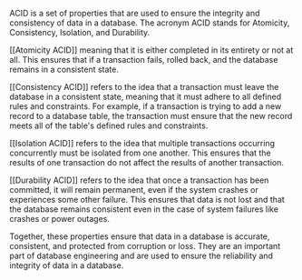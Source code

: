 ACID is a set of properties that are used to ensure the integrity and consistency of data in a database. The acronym ACID stands for Atomicity, Consistency, Isolation, and Durability.

[[Atomicity ACID]]  meaning that it is either completed in its entirety or not at all. This ensures that if a transaction fails,  rolled back, and the database remains in a consistent state.

[[Consistency ACID]] refers to the idea that a transaction must leave the database in a consistent state, meaning that it must adhere to all defined rules and constraints. For example, if a transaction is trying to add a new record to a database table, the transaction must ensure that the new record meets all of the table's defined rules and constraints.

[[Isolation ACID]] refers to the idea that multiple transactions occurring concurrently must be isolated from one another. This ensures that the results of one transaction do not affect the results of another transaction.

[[Durability ACID]] refers to the idea that once a transaction has been committed, it will remain permanent, even if the system crashes or experiences some other failure. This ensures that data is not lost and that the database remains consistent even in the case of system failures like crashes or power outages.

Together, these properties ensure that data in a database is accurate, consistent, and protected from corruption or loss. They are an important part of database engineering and are used to ensure the reliability and integrity of data in a database.
